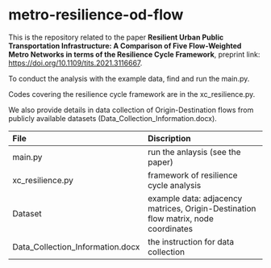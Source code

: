 # metro-resilience-od-flow
This is the repository related to the paper **Resilient Urban Public Transportation Infrastructure: A Comparison of Five Flow-Weighted Metro Networks in terms of the Resilience Cycle Framework**, preprint link: https://doi.org/10.1109/tits.2021.3116667.

To conduct the analysis with the example data, find and run the main.py.  

Codes covering the resilience cycle framework are in the xc_resilience.py.

We also provide details in data collection of Origin-Destination flows from publicly available datasets (Data_Collection_Information.docx).

| File | Discription |
| :-----| :---- |
| main.py | run the anlaysis (see the paper) |
| xc_resilience.py | framework of resilience cycle analysis |
| Dataset | example data: adjacency matrices, Origin-Destination flow matrix, node coordinates |
| Data_Collection_Information.docx | the instruction for data collection |
